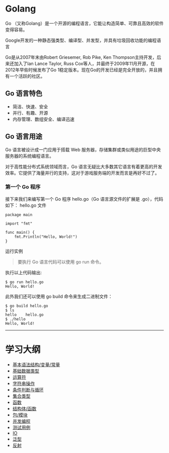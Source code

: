 # Golang

Go （又称Golang）是一个开源的编程语言，它能让构造简单、可靠且高效的软件变得容易。

Google开发的一种静态强类型、编译型、并发型，并具有垃圾回收功能的编程语言

Go是从2007年末由Robert Griesemer, Rob Pike, Ken Thompson主持开发，后来还加入了Ian Lance Taylor, Russ Cox等人，并最终于2009年11月开源，在2012年早些时候发布了Go 1稳定版本。现在Go的开发已经是完全开放的，并且拥有一个活跃的社区。

## Go 语言特色
+ 简洁、快速、安全
+ 并行、有趣、开源
+ 内存管理、数组安全、编译迅速

## Go 语言用途
Go 语言被设计成一门应用于搭载 Web 服务器，存储集群或类似用途的巨型中央服务器的系统编程语言。

对于高性能分布式系统领域而言，Go 语言无疑比大多数其它语言有着更高的开发效率。它提供了海量并行的支持，这对于游戏服务端的开发而言是再好不过了。

### 第一个 Go 程序
接下来我们来编写第一个 Go 程序 hello.go（Go 语言源文件的扩展是 .go），代码如下：
hello.go 文件

```
package main

import "fmt"

func main() {
    fmt.Println("Hello, World!")
}
```

运行实例 
>要执行 Go 语言代码可以使用 go run 命令。

执行以上代码输出:
```
$ go run hello.go 
Hello, World!
```

此外我们还可以使用 go build 命令来生成二进制文件：
```
$ go build hello.go 
$ ls
hello    hello.go
$ ./hello 
Hello, World!

```

---

<h1> 学习大纲 </h1>

+ [基本语法结构/变量/常量](part1/part1.md)
+ [基础数据类型](part2/part.md)
+ [运算符](part3/part.md)
+ [字符串操作](part4/part.md)
+ [条件判断与循环](part5/part.md)
+ [集合类型](part6/part.md)
+ [函数](part7/part.md)
+ [结构体/函数](part8/part.md)
+ [包/模块](part9/part.md)
+ [并发编程](part10/part.md)
+ [测试用例](part11/part.md)
+ [IO](part12/part.md)
+ [泛型](part13/part.md)
+ [反射](part14/part.md)



